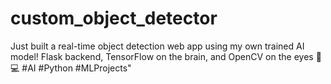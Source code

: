 # custom_object_detector
Just built a real-time object detection web app using my own trained AI model! Flask backend, TensorFlow on the brain, and OpenCV on the eyes 👀💻 #AI #Python #MLProjects"
